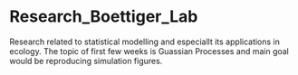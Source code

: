 # Research_Boettiger_Lab
Research related to statistical modelling and especiallt its applications in ecology.
The topic of first few weeks is Guassian Processes and main goal would be reproducing simulation figures.
